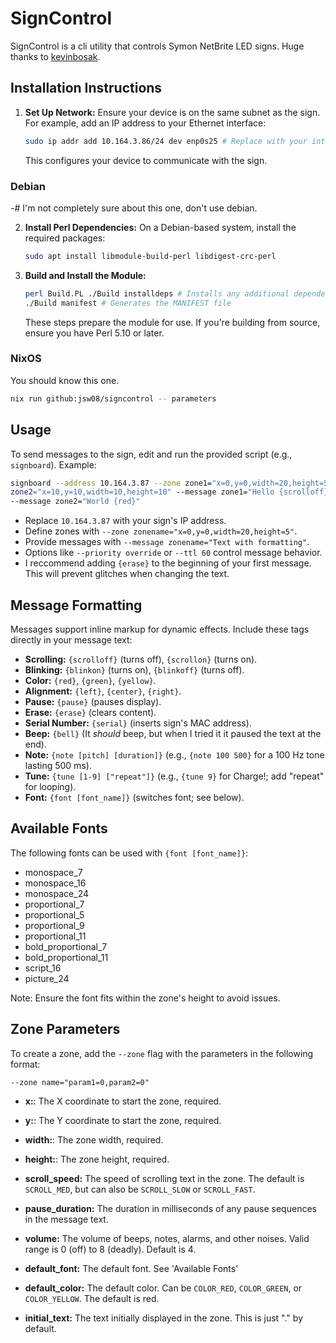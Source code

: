 # SignControl

SignControl is a cli utility that controls Symon NetBrite LED signs. Huge thanks
to [kevinbosak](https://github.com/kevinbosak/Net-Symon-Netbrite).

## Installation Instructions

1. **Set Up Network:** Ensure your device is on the same subnet as the sign. For
   example, add an IP address to your Ethernet interface:
   ```sh
   sudo ip addr add 10.164.3.86/24 dev enp0s25 # Replace with your interface
   ```
   This configures your device to communicate with the sign.

### Debian

-# I'm not completely sure about this one, don't use debian.

2. **Install Perl Dependencies:** On a Debian-based system, install the required
   packages:
   ```sh
   sudo apt install libmodule-build-perl libdigest-crc-perl
   ```

3. **Build and Install the Module:**
   ```sh
   perl Build.PL ./Build installdeps # Installs any additional dependencies
   ./Build manifest # Generates the MANIFEST file
   ```
   These steps prepare the module for use. If you're building from source,
   ensure you have Perl 5.10 or later.

### NixOS

You should know this one.

```sh
nix run github:jsw08/signcontrol -- parameters
```

## Usage

To send messages to the sign, edit and run the provided script (e.g.,
`signboard`). Example:

```sh
signboard --address 10.164.3.87 --zone zone1="x=0,y=0,width=20,height=5" --zone
zone2="x=10,y=10,width=10,height=10" --message zone1="Hello {scrolloff}"
--message zone2="World {red}"
```

- Replace `10.164.3.87` with your sign's IP address.
- Define zones with `--zone zonename="x=0,y=0,width=20,height=5"`.
- Provide messages with `--message zonename="Text with formatting"`.
- Options like `--priority override` or `--ttl 60` control message behavior.
- I reccommend adding `{erase}` to the beginning of your first message. This
  will prevent glitches when changing the text.

## Message Formatting

Messages support inline markup for dynamic effects. Include these tags directly
in your message text:

- **Scrolling:** `{scrolloff}` (turns off), `{scrollon}` (turns on).
- **Blinking:** `{blinkon}` (turns on), `{blinkoff}` (turns off).
- **Color:** `{red}`, `{green}`, `{yellow}`.
- **Alignment:** `{left}`, `{center}`, `{right}`.
- **Pause:** `{pause}` (pauses display).
- **Erase:** `{erase}` (clears content).
- **Serial Number:** `{serial}` (inserts sign's MAC address).
- **Beep:** `{bell}` (It _should_ beep, but when I tried it it paused the text
  at the end).
- **Note:** `{note [pitch] [duration]}` (e.g., `{note 100 500}` for a 100 Hz
  tone lasting 500 ms).
- **Tune:** `{tune [1-9] ["repeat"]}` (e.g., `{tune 9}` for Charge!; add
  "repeat" for looping).
- **Font:** `{font [font_name]}` (switches font; see below).

## Available Fonts

The following fonts can be used with `{font [font_name]}`:

- monospace_7
- monospace_16
- monospace_24
- proportional_7
- proportional_5
- proportional_9
- proportional_11
- bold_proportional_7
- bold_proportional_11
- script_16
- picture_24

Note: Ensure the font fits within the zone's height to avoid issues.

## Zone Parameters

To create a zone, add the `--zone` flag with the parameters in the following
format:

```
--zone name="param1=0,param2=0"
```

- **x:**: The X coordinate to start the zone, required.

- **y:**: The Y coordinate to start the zone, required.

- **width:**: The zone width, required.

- **height:**: The zone height, required.

- **scroll_speed:** The speed of scrolling text in the zone. The default is
  `SCROLL_MED`, but can also be `SCROLL_SLOW` or `SCROLL_FAST`.

- **pause_duration:** The duration in milliseconds of any pause sequences in the
  message text.

- **volume:** The volume of beeps, notes, alarms, and other noises. Valid range
  is 0 (off) to 8 (deadly). Default is 4.

- **default_font:** The default font. See 'Available Fonts'

- **default_color:** The default color. Can be `COLOR_RED`, `COLOR_GREEN`, or
  `COLOR_YELLOW`. The default is red.

- **initial_text:** The text initially displayed in the zone. This is just "."
  by default.
